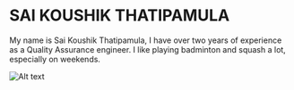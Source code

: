 # SAI KOUSHIK THATIPAMULA
My name is Sai Koushik Thatipamula, I have over two years of experience as a Quality Assurance engineer. I like playing badminton and squash a lot, especially on weekends.

![Alt text][saikoushik-image.png]

[saikoushik-image.png]: saikoushik-image.png
